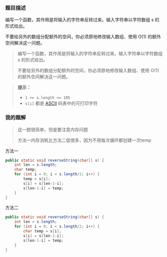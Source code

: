 ### 题目描述

编写一个函数，其作用是将输入的字符串反转过来。输入字符串以字符数组 s 的形式给出。

不要给另外的数组分配额外的空间，你必须原地修改输入数组、使用 O(1) 的额外空间解决这一问题。

>编写一个函数，其作用是将输入的字符串反转过来。输入字符串以字符数组 s 的形式给出。
>
>不要给另外的数组分配额外的空间，你必须原地修改输入数组、使用 O(1) 的额外空间解决这一问题。

>**提示：**
>
>- `1 <= s.length <= 105`
>- `s[i]` 都是 [ASCII](https://baike.baidu.com/item/ASCII) 码表中的可打印字符



### 我的题解

> 这一题很简单，但是要注意内存问题
>
> 方法一内存消耗比方法二低很多，因为不用每次循环都创建一次temp

方法一

~~~ java
public static void reverseString(char[] s) {
    int len = s.length;
    char temp;
    for (int i = 0; i < s.length/2; i++) {
        temp = s[i];
        s[i] = s[len-1-i];
        s[len-1-i] = temp;
    }
}
~~~



方法二

~~~ java
public static void reverseString(char[] s) {
    int len = s.length;
    for (int i = 0; i < s.length/2; i++) {
        char temp = s[i];
        s[i] = s[len-1-i];
        s[len-1-i] = temp;
    }
}
~~~

